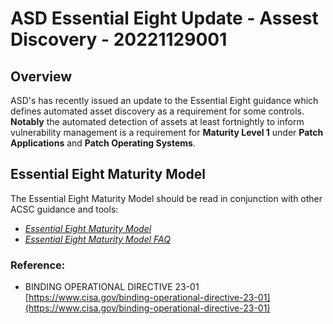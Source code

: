# ASD Essential Eight Update - Assest Discovery - 20221129001

## Overview
ASD's has recently issued an update to the Essential Eight guidance which defines automated asset discovery as a requirement for some controls. **Notably** the automated detection of assets at least fortnightly to inform vulnerability management is a requirement for **Maturity Level 1** under **Patch Applications** and **Patch Operating Systems**.

## Essential Eight Maturity Model
The Essential Eight Maturity Model should be read in conjunction with other ACSC guidance and tools:

-   *[Essential Eight Maturity Model](https://www.cyber.gov.au/acsc/view-all-content/publications/essential-eight-maturity-model "Essential Eight Maturity Model")*
-   *[Essential Eight Maturity Model FAQ](https://www.cyber.gov.au/acsc/view-all-content/publications/essential-eight-maturity-model-faq "Essential Eight Maturity Model FAQ")*
### Reference:
* BINDING OPERATIONAL DIRECTIVE 23-01 [https://www.cisa.gov/binding-operational-directive-23-01](https://www.cisa.gov/binding-operational-directive-23-01)